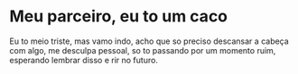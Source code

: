 <h1>Meu parceiro, eu to um caco</h1>
<p>Eu to meio triste, mas vamo indo, acho que so preciso descansar a cabeça com algo, me desculpa pessoal, so to passando por um momento ruim, esperando lembrar disso e rir no futuro.</p>